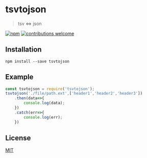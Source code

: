 # tsvtojson
> tsv <=> json

[![npm][npm-download]][npm-dl-url]
[![contributions welcome][contri-badge]][contri-url]

## Installation
```
npm install --save tsvtojson
```

## Example
```javascript
const tsvtojson = require('tsvtojson');
tsvtojson('./file/path.ext',['header1','header2','header3'])
	.then(data=>{
		console.log(data);
	})
	.catch(err=>{
		console.log(err);
	})
```

## License
[MIT](./LICENSE)

[contri-badge]: https://img.shields.io/badge/contributions-welcome-brightgreen.svg?style=flat
[contri-url]: https://github.com/AungMyoKyaw/tsvtojson/issues
[npm-download]: https://img.shields.io/npm/dt/tsvtojson.svg
[npm-dl-url]: https://www.npmjs.com/package/tsvtojson

